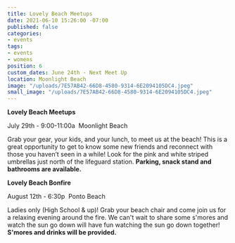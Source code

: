 ```yaml
---
title: Lovely Beach Meetups
date: 2021-06-10 15:26:00 -07:00
published: false
categories:
- events
tags:
- events
- womens
position: 6
custom_dates: June 24th - Next Meet Up
location: Moonlight Beach
image: "/uploads/7E57AB42-66D8-4580-9314-6E2094105DC4.jpeg"
small_image: "/uploads/7E57AB42-66D8-4580-9314-6E2094105DC4.jpeg"
---
```


**Lovely Beach Meetups**

July 29th - 9:00-11:00a  Moonlight Beach 

Grab your gear, your kids, and your lunch, to meet us at the beach! This is a great opportunity to get to know some new friends and reconnect with those you haven’t seen in a while!
Look for the pink and white striped umbrellas just north of the lifeguard station.
**Parking, snack stand and bathrooms are available.**

**Lovely Beach Bonfire**

August 12th - 6:30p  Ponto Beach

Ladies only (High School & up)! Grab your beach chair and come join us for a relaxing evening around the fire. We can't wait to share some s'mores and watch the sun go down will have fun watching the sun go down together! 
**S'mores and drinks will be provided.**
